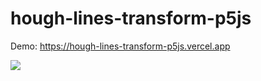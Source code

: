 # hough-lines-transform-p5js
Demo: https://hough-lines-transform-p5js.vercel.app

![](https://i.imgur.com/apxrmQD.gif)
